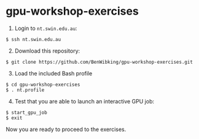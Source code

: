# gpu-workshop-exercises

1. Login to `nt.swin.edu.au`:
```
$ ssh nt.swin.edu.au
```

2. Download this repository:
```
$ git clone https://github.com/BenWibking/gpu-workshop-exercises.git
```

3. Load the included Bash profile
```
$ cd gpu-workshop-exercises
$ . nt.profile
```

4. Test that you are able to launch an interactive GPU job:
```
$ start_gpu_job
$ exit
```

Now you are ready to proceed to the exercises.
